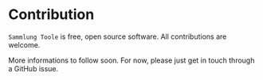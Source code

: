 # Contribution

`Sammlung Toole` is free, open source software. All contributions are welcome.

More informations to follow soon. For now, please just get in touch through a GitHub issue.

